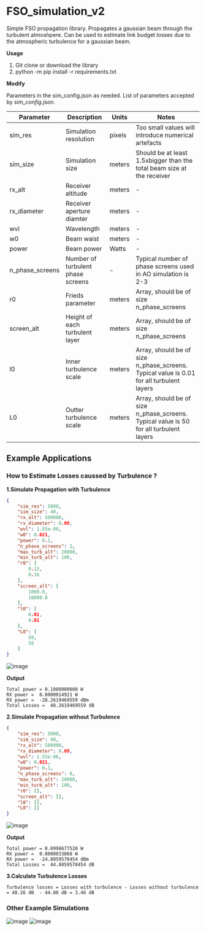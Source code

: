 # FSO_simulation_v2
Simple FSO propagation library. Propagates a gaussian beam through the turbulent atmoshpere. Can be used to estimate link budget losses due to the atmospheric turbulence for a gaussian beam. 

**Usage**

1. Git clone or download the library
2. python -m pip install -r requirements.txt 

**Modify**

Parameters in the sim_config.json as needed. List of parameters accepted by *sim_config.json*.

| Parameter       | Description   | Units       | Notes |
| -------------   | ------------- |-------------|-------------|
| sim_res         | Simulation resolution  | pixels | Too small values will introduce numerical artefacts |  
| sim_size        | Simulation size  | meters   | Should be at least 1.5xbigger than the total beam size at the receiver |
| rx_alt          | Receiver altitude  | meters |      -       |-
| rx_diameter     | Receiver aperture diamter | meters        |       -      |
| wvl             | Wavelength  | meters      |       -      | 
| w0              | Beam waist  | meters      |       -      |
| power           | Beam power  | Watts       |       -      | 
| n_phase_screens | Number of turbulent phase screens  | -            | Typical number of phase screens used in AO simulation is 2-3 |
| r0              | Frieds parameter  | meters | Array, should be of size n_phase_screens | Typical values are 0.01 - 0.2 cm
| screen_alt      | Height of each turbulent layer  |  meters           | Array, should be of size n_phase_screens |
| l0              | Inner turbulence scale  |  meters          | Array, should be of size n_phase_screens. Typical value is 0.01 for all turbulent layers|
| L0              | Outter turbulence scale  | meters       | Array, should be of size n_phase_screens. Typical value is 50 for all turbulent layers            |

## Example Applications
### How to Estimate Losses caussed by Turbulence ?

**1.Simulate Propagation with Turbulence**
```json
{
    "sim_res": 5000,
    "sim_size": 40,
    "rx_alt": 500000,
    "rx_diameter": 0.09,
    "wvl": 1.55e-06,
    "w0": 0.021,
    "power": 0.1,
    "n_phase_screens": 2,
    "max_turb_alt": 20000,
    "min_turb_alt": 100,
    "r0": [
        0.13,
        0.16
    ],
    "screen_alt": [
        1000.0,
        10000.0
    ],
    "l0": [
        0.01,
        0.01
    ],
    "L0": [
        50,
        50
    ]
}
```
 ![image](https://github.com/MarcnKov/FSO_simulation_v2/assets/46137836/bec6c7c1-562e-4602-a97a-64e4d3e57641)

**Output**
```
Total power = 0.1000000000 W
RX power =  0.0000014921 W
RX power =  -28.2619469559 dBm
Total Losses =  48.2619469559 dB
```

**2.Simulate Propagation without Turbulence**

```json
{
    "sim_res": 5000,
    "sim_size": 40,
    "rx_alt": 500000,
    "rx_diameter": 0.09,
    "wvl": 1.55e-06,
    "w0": 0.021,
    "power": 0.1,
    "n_phase_screens": 0,
    "max_turb_alt": 20000,
    "min_turb_alt": 100,
    "r0": [],
    "screen_alt": [],
    "l0": [],
    "L0": []
}
```
![image](https://github.com/MarcnKov/FSO_simulation_v2/assets/46137836/656ba242-76c5-4f4c-a297-9c0276180f7f)

**Output**

```
Total power = 0.0998677520 W
RX power =  0.0000033068 W
RX power =  -24.8059570454 dBm
Total Losses =  44.8059570454 dB
```

**3.Calculate Turbulence Losses**

```
Turbulence losses = Losses with turbulence - Losses without turbulence = 48.26 dB  - 44.80 dB = 3.46 dB
```

### **Other Example Simulations**

![image](https://github.com/MarcnKov/FSO_simulation_v2/assets/46137836/71328fd6-879a-43f7-8ad5-fec775ab6a4f)
![image](https://github.com/MarcnKov/FSO_simulation_v2/assets/46137836/bf415d49-0fd7-4813-9054-15187ec97dfb)
